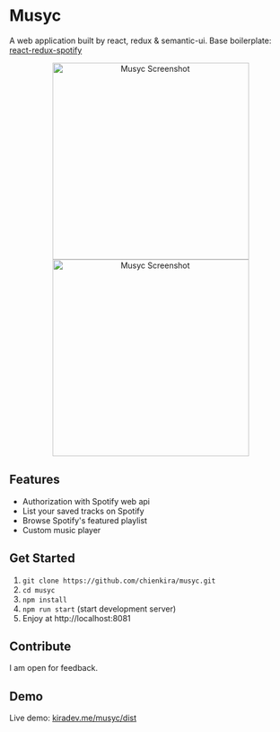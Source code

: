 # Musyc
A web application built by react, redux & semantic-ui.
Base boilerplate: [react-redux-spotify](https://github.com/chienkira/react-redux-spotify)
<p align="center">
  <img width="350" src="https://raw.githubusercontent.com/chienkira/musyc/master/Screenshot1.png" alt="Musyc Screenshot"/>
  <img width="350" src="https://raw.githubusercontent.com/chienkira/musyc/master/Screenshot2.png" alt="Musyc Screenshot"/>
</p>

## Features
* Authorization with Spotify web api
* List your saved tracks on Spotify
* Browse Spotify's featured playlist
* Custom music player

## Get Started

1. `git clone https://github.com/chienkira/musyc.git`
2. `cd musyc`
3. `npm install`
4. `npm run start` (start development server)
5. Enjoy at http://localhost:8081

## Contribute

I am open for feedback.

## Demo
Live demo: [kiradev.me/musyc/dist](https://kiradev.me/musyc/dist)
